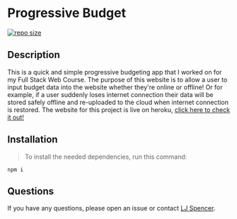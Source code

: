 # Progressive Budget

[![repo size](https://img.shields.io/github/repo-size/hockeyduck3/Progressive-Budget)](https://github.com/hockeyduck3/Progressive-Budget)

## Description

This is a quick and simple progressive budgeting app that I worked on for my Full Stack Web Course. The purpose of this website is to allow a user to input budget data into the website whether they're online or offline! Or for example, if a user suddenly loses internet connection their data will be stored safely offline and re-uploaded to the cloud when internet connection is restored. The website for this project is live on heroku, [click here to check it out!](https://simple-budget-tracker-site.herokuapp.com/)

## Installation

>To install the needed dependencies, run this command:

```
npm i
```

## Questions

If you have any questions, please open an issue or contact [LJ Spencer](https://github.com/hockeyduck3).

